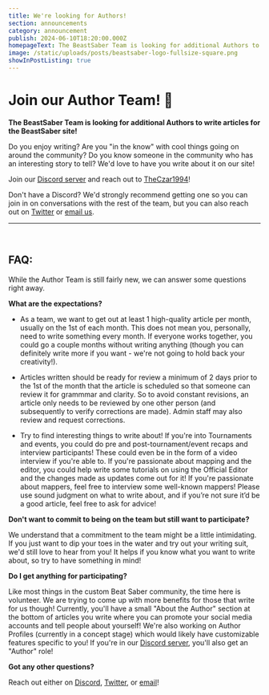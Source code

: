 ```yaml
---
title: We're looking for Authors!
section: announcements
category: announcement
publish: 2024-06-10T18:20:00.000Z
homepageText: The BeastSaber Team is looking for additional Authors to write articles for the BeastSaber site! Recruitment is on-going!
image: /static/uploads/posts/beastsaber-logo-fullsize-square.png
showInPostListing: true
---
```


# Join our Author Team! 📝

**The BeastSaber Team is looking for additional Authors to write articles for the BeastSaber site!**

Do you enjoy writing? Are you "in the know" with cool things going on around the community? Do you know someone in the community who has an interesting story to tell? We'd love to have you write about it on our site!

Join our [Discord server](https://discord.gg/VJZHUbt) and reach out to [TheCzar1994](https://discord.com/users/794381249271300136)!

Don't have a Discord? We'd strongly recommend getting one so you can join in on conversations with the rest of the team, but you can also reach out on [Twitter](https://twitter.com/BeastSaberNews) or [email us](mailto:beastsaber10@gmail.com).

<hr>
<br />

## FAQ:

While the Author Team is still fairly new, we can answer some questions right away.

**What are the expectations?**

- As a team, we want to get out at least 1 high-quality article per month, usually on the 1st of each month. This does not mean you, personally, need to write something every month. If everyone works together, you could go a couple months without writing anything (though you can definitely write more if you want - we're not going to hold back your creativity!).

- Articles written should be ready for review a minimum of 2 days prior to the 1st of the month that the article is scheduled so that someone can review it for grammmar and clarity. So to avoid constant revisions, an article only needs to be reviewed by one other person (and subsequently to verify corrections are made). Admin staff may also review and request corrections.

- Try to find interesting things to write about! If you're into Tournaments and events, you could do pre and post-tournament/event recaps and interview participants! These could even be in the form of a video interview if you're able to. If you're passionate about mapping and the editor, you could help write some tutorials on using the Official Editor and the changes made as updates come out for it! If you're passionate about mappers, feel free to interview some well-known mappers! Please use sound judgment on what to write about, and if you’re not sure it’d be a good article, feel free to ask for advice!

**Don't want to commit to being on the team but still want to participate?**

We understand that a commitment to the team might be a little intimidating. If you just want to dip your toes in the water and try out your writing suit, we'd still love to hear from you! It helps if you know what you want to write about, so try to have something in mind!

**Do I get anything for participating?**

Like most things in the custom Beat Saber community, the time here is volunteer. We are trying to come up with more benefits for those that write for us though! Currently, you'll have a small "About the Author" section at the bottom of articles you write where you can promote your social media accounts and tell people about yourself! We're also working on Author Profiles (currently in a concept stage) which would likely have customizable features specific to you! If you're in our [Discord server](https://discord.gg/VJZHUbt), you'll also get an "Author" role!

**Got any other questions?**

Reach out either on [Discord](https://discord.gg/VJZHUbt), [Twitter](https://twitter.com/BeastSaberNews), or [email](mailto:beastsaber10@gmail.com)!
